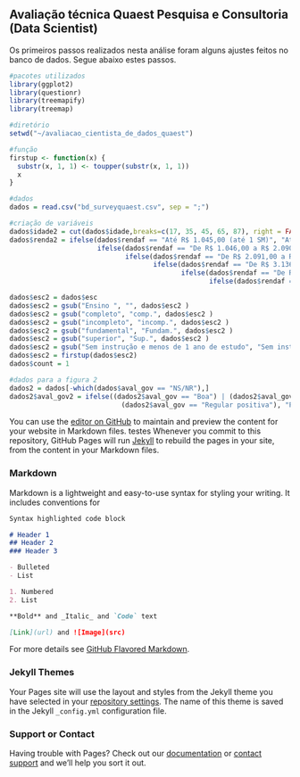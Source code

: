 ## Avaliação técnica Quaest Pesquisa e Consultoria (Data Scientist)

Os primeiros passos realizados nesta análise foram alguns ajustes feitos no banco de dados. Segue abaixo estes passos.
```R
#pacotes utilizados
library(ggplot2)
library(questionr)
library(treemapify)
library(treemap)

#diretório
setwd("~/avaliacao_cientista_de_dados_quaest")

#função
firstup <- function(x) {
  substr(x, 1, 1) <- toupper(substr(x, 1, 1))
  x
}

#dados
dados = read.csv("bd_surveyquaest.csv", sep = ";")

#criação de variáveis
dados$idade2 = cut(dados$idade,breaks=c(17, 35, 45, 65, 87), right = FALSE)
dados$renda2 = ifelse(dados$rendaf == "Até R$ 1.045,00 (até 1 SM)", "Até 1SM",
                      ifelse(dados$rendaf == "De R$ 1.046,00 a R$ 2.090,00 (+ de 1SM até 2 SM)", "+ 1 até 2SM",
                             ifelse(dados$rendaf == "De R$ 2.091,00 a R$ 3.135,00 (+ de 2SM até 3 SM)", "+ 2 até 3SM",
                                    ifelse(dados$rendaf == "De R$ 3.136,00 a R$ 5.225,00 (+ de 3SM até 5 SM)", "+ 3 até 5SM",
                                           ifelse(dados$rendaf == "De R$ 5.226,00 a R$ 10.450,00 (+ de 5SM até 10 SM)", "+ 5 até 10SM",
                                                  ifelse(dados$rendaf == "De R$ 10.451,00 a R$ 15.675,00 (+ de 10SM até 15 SM)", "+ 10 até 15SM" , "+ 15"))))))

dados$esc2 = dados$esc
dados$esc2 = gsub("Ensino ", "", dados$esc2 )
dados$esc2 = gsub("completo", "comp.", dados$esc2 )
dados$esc2 = gsub("incompleto", "incomp.", dados$esc2 )
dados$esc2 = gsub("fundamental", "Fundam.", dados$esc2 )
dados$esc2 = gsub("superior", "Sup.", dados$esc2 )
dados$esc2 = gsub("Sem instrução e menos de 1 ano de estudo", "Sem instr. e menos de 1 ano de estudo", dados$esc2 )
dados$esc2 = firstup(dados$esc2)
dados$count = 1

#dados para a figura 2
dados2 = dados[-which(dados$aval_gov == "NS/NR"),]
dados2$aval_gov2 = ifelse((dados2$aval_gov == "Boa") | (dados2$aval_gov == "Ótima ") | 
                            (dados2$aval_gov == "Regular positiva"), "Positiva",  "Negativa") 
```



























You can use the [editor on GitHub](https://github.com/guilhermeaguilar/quaest_test/edit/gh-pages/index.md) to maintain and preview the content for your website in Markdown files.
testes 
Whenever you commit to this repository, GitHub Pages will run [Jekyll](https://jekyllrb.com/) to rebuild the pages in your site, from the content in your Markdown files.

### Markdown

Markdown is a lightweight and easy-to-use syntax for styling your writing. It includes conventions for

```markdown
Syntax highlighted code block

# Header 1
## Header 2
### Header 3

- Bulleted
- List

1. Numbered
2. List

**Bold** and _Italic_ and `Code` text

[Link](url) and ![Image](src)
```

For more details see [GitHub Flavored Markdown](https://guides.github.com/features/mastering-markdown/).

### Jekyll Themes

Your Pages site will use the layout and styles from the Jekyll theme you have selected in your [repository settings](https://github.com/guilhermeaguilar/quaest_test/settings/pages). The name of this theme is saved in the Jekyll `_config.yml` configuration file.

### Support or Contact

Having trouble with Pages? Check out our [documentation](https://docs.github.com/categories/github-pages-basics/) or [contact support](https://support.github.com/contact) and we’ll help you sort it out.
